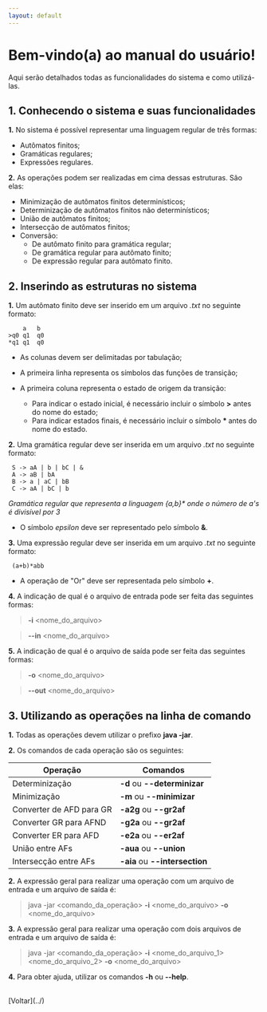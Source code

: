 ```yaml
---
layout: default
---
```


# Bem-vindo(a) ao manual do usuário!

Aqui serão detalhados todas as funcionalidades do sistema e como utilizá-las.


## 1. Conhecendo o sistema e suas funcionalidades

**1.** No sistema é possível representar uma linguagem regular de três formas:

- Autômatos finitos;
- Gramáticas regulares;
- Expressões regulares.

**2.** As operações podem ser realizadas em cima dessas estruturas. São elas:

- Minimização de autômatos finitos determinísticos;
- Determinização de autômatos finitos não determinísticos;
- União de autômatos finitos;
- Intersecção de autômatos finitos;
- Conversão:
	- De autômato finito para gramática regular;
	- De gramática regular para autômato finito;
	- De expressão regular para autômato finito.

## 2. Inserindo as estruturas no sistema

**1.** Um autômato finito deve ser inserido em um arquivo *.txt* no seguinte formato:

		a	b
	>q0	q1	q0
	*q1	q1	q0


- As colunas devem ser delimitadas por tabulação;
- A primeira linha representa os símbolos das funções de transição;
- A primeira coluna representa o estado de origem da transição:

	- Para indicar o estado inicial, é necessário incluir o símbolo **>** antes do nome do estado;  
	- Para indicar estados finais, é necessário incluir o símbolo <b> * </b> antes do nome do estado.

**2.** Uma gramática regular deve ser inserida em um arquivo *.txt* no seguinte formato:

	 S -> aA | b | bC | &
	 A -> aB | bA
	 B -> a | aC | bB
	 C -> aA | bC | b 

*Gramática regular que representa a linguagem {a,b}\* onde o número de a's é divisível por 3*

- O símbolo *epsilon* deve ser representado pelo símbolo **&**.

**3.** Uma expressão regular deve ser inserida em um arquivo *.txt* no seguinte formato:

	 (a+b)*abb

- A operação de "Or" deve ser representada pelo símbolo **+**.

**4.** A indicação de qual é o arquivo de entrada pode ser feita das seguintes formas:

> **-i** <nome\_do\_arquivo>

> **\--in** <nome\_do\_arquivo>

**5.** A indicação de qual é o arquivo de saída pode ser feita das seguintes formas:

> **-o** <nome\_do\_arquivo>

> **-\-out** <nome\_do\_arquivo>

## 3. Utilizando as operações na linha de comando

**1.** Todas as operações devem utilizar o prefixo **java -jar**.

**2.** Os comandos de cada operação são os seguintes:

| Operação | Comandos |
| -------- | -------- |
| Determinização | **-d** ou **-\-determinizar** |
| Minimização | **-m** ou **-\-minimizar** |
| Converter de AFD para GR | **-a2g** ou **-\-gr2af** |
| Converter GR para AFND | **-g2a** ou **-\-gr2af** |
| Converter ER para AFD | **-e2a** ou **\--er2af** | 
| União entre AFs | **-aua** ou **\--union** |
| Intersecção entre AFs | **-aia** ou **\--intersection** | 


**2.** A expressão geral para realizar uma operação com um arquivo de entrada e um arquivo de saída é:

> java -jar <comando\_da\_operação> **-i** <nome\_do\_arquivo> **-o** <nome\_do\_arquivo>

**3.** A expressão geral para realizar uma operação com dois arquivos de entrada e um arquivo de saída é:

> java -jar <comando\_da\_operação> **-i** <nome\_do\_arquivo_1> <nome\_do\_arquivo_2> **-o** <nome\_do\_arquivo>

**4.** Para obter ajuda, utilizar os comandos **-h** ou **\--help**. 

<br>
[Voltar](../)
